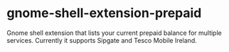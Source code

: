 # gnome-shell-extension-prepaid
Gnome shell extension that lists your current prepaid balance for multiple services. Currently it supports Sipgate and Tesco Mobile Ireland.

